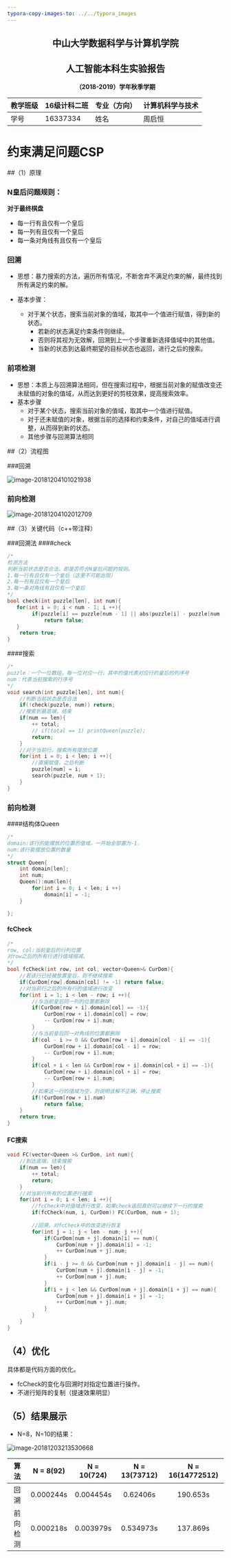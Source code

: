 ```yaml
---
typora-copy-images-to: ../../typora_images
---
```


## **<center>中山大学数据科学与计算机学院</center>**

## **<center>人工智能本科生实验报告</center>**

**<center>（2018-2019）学年秋季学期</center>**

| 教学班级 | 16级计科二班 | 专业（方向） | 计算机科学与技术 |
| -------- | ------------ | ------------ | ---------------- |
| 学号     | 16337334     | 姓名         | 周启恒           |

# 约束满足问题CSP

##（1）原理

### N皇后问题规则：

**对于最终棋盘**

- 每一行有且仅有一个皇后
- 每一列有且仅有一个皇后
- 每一条对角线有且仅有一个皇后

### 回溯

- 思想：暴力搜索的方法，遍历所有情况，不断舍弃不满足约束的解，最终找到所有满足约束的解。

- 基本步骤：
  - 对于某个状态，搜索当前对象的值域，取其中一个值进行赋值，得到新的状态。
    - 若新的状态满足约束条件则继续。
    - 否则将其视为无效解，回溯到上一个步骤重新选择值域中的其他值。
    - 当新的状态到达最终期望的目标状态也返回，进行之后的搜索。

### 前项检测

- 思想：本质上与回溯算法相同，但在搜索过程中，根据当前对象的赋值改变还未赋值的对象的值域，从而达到更好的剪枝效果，提高搜索效率。
- 基本步骤
  - 对于某个状态，搜索当前对象的值域，取其中一个值进行赋值。
  - 对于还未赋值的对象，根据当前的选择和约束条件，对自己的值域进行调整，从而得到新的状态。
  - 其他步骤与回溯算法相同

##（2）流程图

###回溯

![image-20181204101021938](/Users/pp/pp_git/typora_images/image-20181204101021938-3889421.png)

### 前向检测

![image-20181204102012709](/Users/pp/pp_git/typora_images/image-20181204102012709-3890012.png)

##（3）关键代码（c++带注释）

###回溯法
####check

```c++
/*
检测方法
判断当前状态是否合法，即是否符合N皇后问题的规则。
1.每一行有且仅有一个皇后（这里不可能出现）
2.每一列有且仅有一个皇后
3.每一条对角线有且仅有一个皇后
*/
bool check(int puzzle[len], int num){
   for(int i = 0; i < num - 1; i ++){
        if(puzzle[i] == puzzle[num - 1] || abs(puzzle[i] - puzzle[num - 1]) == abs(i - num + 1))
            return false;
   }
    return true;
}
```

####搜索

```c++
/*
puzzle：一个一位数组，每一位对应一行，其中的值代表对应行的皇后的列序号
num：代表当前搜索的行序号
*/
void search(int puzzle[len], int num){
    //判断当前状态是否合法
    if(!check(puzzle, num)) return;
    //搜索到最底端，结束
    if(num == len){
        ++ total;
        // if(total == 1) printQueen(puzzle);
        return;
    }
    //对于当前行，搜索所有摆放位置
    for(int i = 0; i < len; i ++){
        //直接赋值，之后判断
        puzzle[num] = i;
        search(puzzle, num + 1);
    }
}
```

### 前向检测

####结构体Queen

```c++
/*
domain:该行的能摆放的位置的值域，一开始全部置为-1.
num:该行能摆放位置的数量
*/
struct Queen{
    int domain[len];
    int num;
    Queen():num(len){
        for(int i = 0; i < len; i ++)
            domain[i] = -1;
    }

};
```

#### fcCheck

```c++
/*
row, col:当前皇后的行列位置
对row之后的所有行进行值域缩减。
*/
bool fcCheck(int row, int col, vector<Queen>& CurDom){
    //若该行已经被放置皇后，则不继续搜索
    if(CurDom[row].domain[col] != -1) return false;
    //对当前行之后的所有行的值域进行改变
    for(int i = 1; i < len - row; i ++){
        //与当前皇后同一列的位置都删除
        if(CurDom[row + i].domain[col] == -1){
            CurDom[row + i].domain[col] = row;
            -- CurDom[row + i].num;
        }
        //与当前皇后同一对角线的位置都删除
        if(col - i >= 0 && CurDom[row + i].domain[col - i] == -1){
            CurDom[row + i].domain[col - i] = row;
            -- CurDom[row + i].num;
        }
        if(col + i < len && CurDom[row + i].domain[col + i] == -1){
            CurDom[row + i].domain[col + i] = row;
            -- CurDom[row + i].num;
        }
        //如果这一行的值域为空，则说明该解不正确，停止搜索
        if(!CurDom[row + i].num)
            return false;
    }
    return true;
}
```

#### FC搜索

```c++
void FC(vector<Queen >& CurDom, int num){
    //到达底端，结束搜索
    if(num == len){
        ++ total;
        return;
    }
    //对当前行所有的位置进行搜索
    for(int i = 0; i < len; i ++){
        //fcCheck中对值域进行改变，如果check返回真则可以继续下一行的搜索
        if(fcCheck(num, i, CurDom)) FC(CurDom, num + 1);
        
        //回溯，对fcCheck中的改变进行恢复
        for(int j = 1; j < len - num; j ++){
            if(CurDom[num + j].domain[i] == num){
                CurDom[num + j].domain[i] = -1;
                ++ CurDom[num + j].num;
            }
            if(i - j >= 0 && CurDom[num + j].domain[i - j] == num){
                CurDom[num + j].domain[i - j] = -1;
                ++ CurDom[num + j].num;
            }
            if(i + j < len && CurDom[num + j].domain[i + j] == num){
                CurDom[num + j].domain[i + j] = -1;
                ++ CurDom[num + j].num;
            }
        }
    }
}
```

## （4）优化

具体都是代码方面的优化。

- fcCheck的变化与回溯时对指定位置进行操作。
- 不进行矩阵的复制（提速效果明显）

## （5）结果展示

- N=8，N=10的结果：

![image-20181203213530668](/Users/pp/pp_git/typora_images/image-20181203213530668-3844130.png)

|   算法   | N = 8(92) | N = 10(724) | N = 13(73712) | N = 16(14772512) |
| :------: | :-------: | :---------: | :-----------: | :--------------: |
|   回溯   | 0.000244s |  0.004454s  |   0.62406s    |     190.653s     |
| 前向检测 | 0.000218s |  0.003979s  |   0.534973s   |     137.869s     |

